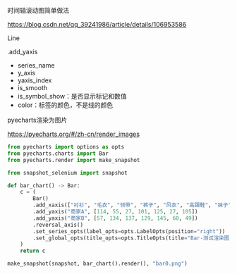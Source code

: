 时间轴滚动图简单做法

https://blog.csdn.net/qq_39241986/article/details/106953586

Line

.add_yaxis

- series_name
- y_axis
- yaxis_index
- is_smooth
- is_symbol_show：是否显示标记和数值
- color：标签的颜色，不是线的颜色



pyecharts渲染为图片

https://pyecharts.org/#/zh-cn/render_images

```python
from pyecharts import options as opts
from pyecharts.charts import Bar
from pyecharts.render import make_snapshot

from snapshot_selenium import snapshot

def bar_chart() -> Bar:
    c = (
        Bar()
        .add_xaxis(["衬衫", "毛衣", "领带", "裤子", "风衣", "高跟鞋", "袜子"])
        .add_yaxis("商家A", [114, 55, 27, 101, 125, 27, 105])
        .add_yaxis("商家B", [57, 134, 137, 129, 145, 60, 49])
        .reversal_axis()
        .set_series_opts(label_opts=opts.LabelOpts(position="right"))
        .set_global_opts(title_opts=opts.TitleOpts(title="Bar-测试渲染图片"))
    )
    return c

make_snapshot(snapshot, bar_chart().render(), "bar0.png")
```

